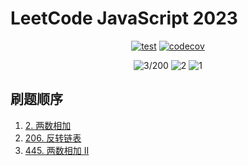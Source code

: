 # LeetCode JavaScript 2023

<div align="center">

[![test](https://github.com/tjx666/tsconfig/actions/workflows/test.yml/badge.svg)](https://github.com/tjx666/tsconfig/actions/workflows/test.yml) [![codecov](https://codecov.io/gh/tjx666/leetcode-javascript-2023/branch/main/graph/badge.svg?token=FQDHJODKYD)](https://codecov.io/gh/tjx666/leetcode-javascript-2023)

<img src="https://img.shields.io/badge/progress-3%2F200-green" alt="3/200" />
<img src="https://img.shields.io/badge/easy-2-green" alt="2"/>
<img src="https://img.shields.io/badge/medium-1-yellow" alt="1"/>

</div>

## 刷题顺序

1. [2. 两数相加](https://leetcode.cn/problems/add-two-numbers/)
2. [206. 反转链表](https://leetcode.cn/problems/reverse-linked-list/)
3. [445. 两数相加 II](https://leetcode.cn/problems/add-two-numbers-ii/)
